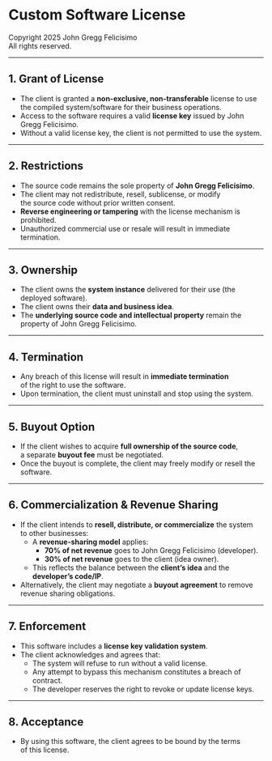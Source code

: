 # Custom Software License

Copyright 2025 John Gregg Felicisimo  
All rights reserved.

---

## 1. Grant of License

- The client is granted a **non-exclusive, non-transferable** license to use
  the compiled system/software for their business operations.
- Access to the software requires a valid **license key** issued by John Gregg Felicisimo.
- Without a valid license key, the client is not permitted to use the system.

---

## 2. Restrictions

- The source code remains the sole property of **John Gregg Felicisimo**.
- The client may not redistribute, resell, sublicense, or modify  
  the source code without prior written consent.
- **Reverse engineering or tampering** with the license mechanism is prohibited.
- Unauthorized commercial use or resale will result in immediate termination.

---

## 3. Ownership

- The client owns the **system instance** delivered for their use (the deployed software).
- The client owns their **data and business idea**.
- The **underlying source code and intellectual property** remain the  
  property of John Gregg Felicisimo.

---

## 4. Termination

- Any breach of this license will result in **immediate termination**  
  of the right to use the software.
- Upon termination, the client must uninstall and stop using the system.

---

## 5. Buyout Option

- If the client wishes to acquire **full ownership of the source code**,  
  a separate **buyout fee** must be negotiated.
- Once the buyout is complete, the client may freely modify or resell the software.

---

## 6. Commercialization & Revenue Sharing

- If the client intends to **resell, distribute, or commercialize** the system  
  to other businesses:
  - A **revenue-sharing model** applies:
    - **70% of net revenue** goes to John Gregg Felicisimo (developer).
    - **30% of net revenue** goes to the client (idea owner).
  - This reflects the balance between the **client’s idea** and the **developer’s code/IP**.
- Alternatively, the client may negotiate a **buyout agreement** to remove  
  revenue sharing obligations.

---

## 7. Enforcement

- This software includes a **license key validation system**.
- The client acknowledges and agrees that:
  - The system will refuse to run without a valid license.
  - Any attempt to bypass this mechanism constitutes a breach of contract.
  - The developer reserves the right to revoke or update license keys.

---

## 8. Acceptance

- By using this software, the client agrees to be bound by the terms  
  of this license.
